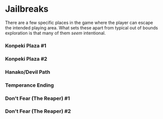 # Jailbreaks

There are a few specific places in the game where the player can escape the
intended playing area. What sets these apart from typical out of bounds
exploration is that many of them _seem_ intentional.

### Konpeki Plaza #1

### Konpeki Plaza #2

### Hanako/Devil Path

### Temperance Ending

### Don't Fear (The Reaper) #1

### Don't Fear (The Reaper) #2
